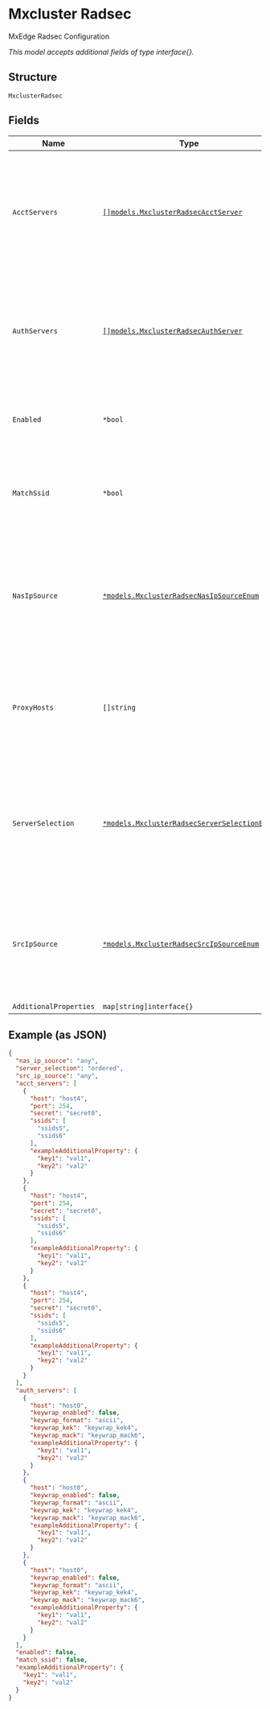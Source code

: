 
# Mxcluster Radsec

MxEdge Radsec Configuration

*This model accepts additional fields of type interface{}.*

## Structure

`MxclusterRadsec`

## Fields

| Name | Type | Tags | Description |
|  --- | --- | --- | --- |
| `AcctServers` | [`[]models.MxclusterRadsecAcctServer`](../../doc/models/mxcluster-radsec-acct-server.md) | Optional | list of RADIUS accounting servers, optional, order matters where the first one is treated as primary<br>**Constraints**: *Unique Items Required* |
| `AuthServers` | [`[]models.MxclusterRadsecAuthServer`](../../doc/models/mxcluster-radsec-auth-server.md) | Optional | list of RADIUS authentication servers, order matters where the first one is treated as primary<br>**Constraints**: *Unique Items Required* |
| `Enabled` | `*bool` | Optional | whether to enable service on Mist Edge i.e. RADIUS proxy over TLS |
| `MatchSsid` | `*bool` | Optional | whether to match ssid in request message to select from a subset of RADIUS servers |
| `NasIpSource` | [`*models.MxclusterRadsecNasIpSourceEnum`](../../doc/models/mxcluster-radsec-nas-ip-source-enum.md) | Optional | SSpecify NAS-IP-ADDRESS, NAS-IPv6-ADDRESS to use with auth_servers. enum: `any`, `oob`, `oob6`, `tunnel`, `tunnel6`<br>**Default**: `"any"` |
| `ProxyHosts` | `[]string` | Optional | hostnames or IPs for Mist AP to use as the TLS Server (i.e. they are reachable from AP) in addition to `tunterm_hosts` |
| `ServerSelection` | [`*models.MxclusterRadsecServerSelectionEnum`](../../doc/models/mxcluster-radsec-server-selection-enum.md) | Optional | When ordered, Mist Edge will prefer and go back to the first radius server if possible. enum: `ordered`, `unordered`<br>**Default**: `"ordered"` |
| `SrcIpSource` | [`*models.MxclusterRadsecSrcIpSourceEnum`](../../doc/models/mxcluster-radsec-src-ip-source-enum.md) | Optional | Specify IP address to connect to auth_servers and acct_servers. enum: `any`, `oob`, `oob6`, `tunnel`, `tunnel6`<br>**Default**: `"any"` |
| `AdditionalProperties` | `map[string]interface{}` | Optional | - |

## Example (as JSON)

```json
{
  "nas_ip_source": "any",
  "server_selection": "ordered",
  "src_ip_source": "any",
  "acct_servers": [
    {
      "host": "host4",
      "port": 254,
      "secret": "secret0",
      "ssids": [
        "ssids5",
        "ssids6"
      ],
      "exampleAdditionalProperty": {
        "key1": "val1",
        "key2": "val2"
      }
    },
    {
      "host": "host4",
      "port": 254,
      "secret": "secret0",
      "ssids": [
        "ssids5",
        "ssids6"
      ],
      "exampleAdditionalProperty": {
        "key1": "val1",
        "key2": "val2"
      }
    },
    {
      "host": "host4",
      "port": 254,
      "secret": "secret0",
      "ssids": [
        "ssids5",
        "ssids6"
      ],
      "exampleAdditionalProperty": {
        "key1": "val1",
        "key2": "val2"
      }
    }
  ],
  "auth_servers": [
    {
      "host": "host0",
      "keywrap_enabled": false,
      "keywrap_format": "ascii",
      "keywrap_kek": "keywrap_kek4",
      "keywrap_mack": "keywrap_mack6",
      "exampleAdditionalProperty": {
        "key1": "val1",
        "key2": "val2"
      }
    },
    {
      "host": "host0",
      "keywrap_enabled": false,
      "keywrap_format": "ascii",
      "keywrap_kek": "keywrap_kek4",
      "keywrap_mack": "keywrap_mack6",
      "exampleAdditionalProperty": {
        "key1": "val1",
        "key2": "val2"
      }
    },
    {
      "host": "host0",
      "keywrap_enabled": false,
      "keywrap_format": "ascii",
      "keywrap_kek": "keywrap_kek4",
      "keywrap_mack": "keywrap_mack6",
      "exampleAdditionalProperty": {
        "key1": "val1",
        "key2": "val2"
      }
    }
  ],
  "enabled": false,
  "match_ssid": false,
  "exampleAdditionalProperty": {
    "key1": "val1",
    "key2": "val2"
  }
}
```

